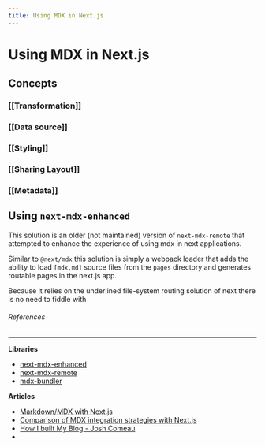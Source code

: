```yaml
---
title: Using MDX in Next.js
---
```


# Using MDX in Next.js
## Concepts
### [[Transformation]]
### [[Data source]]
### [[Styling]]
### [[Sharing Layout]]
### [[Metadata]]



## Using `next-mdx-enhanced`
This solution is an older (not maintained) version of `next-mdx-remote` that attempted to enhance the experience of using mdx in next applications.

Similar to `@next/mdx` this solution is simply a  webpack loader that adds the ability to load `[mdx,md]` source files from the `pages` directory and generates routable pages in the next.js app.

Because it relies on the underlined file-system routing solution of next there is no need to fiddle with

###### References
---

**Libraries**
-  [next-mdx-enhanced](https://github.com/hashicorp/next-mdx-enhanced)
- [next-mdx-remote](https://github.com/hashicorp/next-mdx-remote)
- [mdx-bundler](https://github.com/kentcdodds/mdx-bundler)

**Articles**
- [Markdown/MDX with Next.js](https://nextjs.org/blog/markdown)
- [Comparison of MDX integration strategies with Next.js](https://dev.to/tylerlwsmith/quick-comparison-of-mdx-integration-strategies-with-next-js-1kcm)
- [How I built My Blog - Josh Comeau](https://www.joshwcomeau.com/blog/how-i-built-my-blog/)
-
